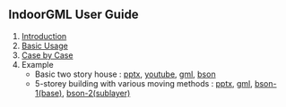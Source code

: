 <h2>IndoorGML User Guide</h2>

1. [Introduction](https://github.com/STEMLab/InEditor/blob/master/Guide/UserGuide/InEditor_User_Guide_%231_introduction.pptx)
2. [Basic Usage](https://github.com/STEMLab/InEditor/blob/master/Guide/UserGuide/InEditor_User_Guide_%232_basic_usage.pptx)
3. [Case by Case](https://github.com/STEMLab/InEditor/blob/master/Guide/UserGuide/InEditor_User_Guide_%233_case_by_case.pptx)
4. Example<br>
   * Basic two story house : [pptx](https://github.com/STEMLab/InEditor/blob/master/Guide/UserGuide/InEditor_User_Guide_%234_example_1/example_1.pptx), [youtube](https://youtu.be/eW2Tpq2Yk_c), [gml](https://github.com/STEMLab/InEditor/blob/master/Guide/UserGuide/InEditor_User_Guide_%234_example_1/example_1.gml), [bson](https://github.com/STEMLab/InEditor/blob/master/Guide/UserGuide/InEditor_User_Guide_%234_example_1/example_1.bson)<br>
   * 5-storey building with various moving methods : [pptx](https://github.com/STEMLab/InEditor/blob/master/Guide/UserGuide/InEditor_User_Guide_%234_example_2/example_2.pptx), [gml](https://github.com/STEMLab/InEditor/blob/master/Guide/UserGuide/InEditor_User_Guide_%234_example_2/example_2.gml), [bson-1(base)](https://github.com/STEMLab/InEditor/blob/master/Guide/UserGuide/InEditor_User_Guide_%234_example_1/base.bson), [bson-2(sublayer)](https://github.com/STEMLab/InEditor/blob/master/Guide/UserGuide/InEditor_User_Guide_%234_example_1/sublayer.bson)<br>
